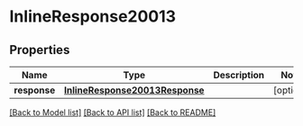 # InlineResponse20013

## Properties
Name | Type | Description | Notes
------------ | ------------- | ------------- | -------------
**response** | [**InlineResponse20013Response**](InlineResponse20013Response.md) |  | [optional] 

[[Back to Model list]](../README.md#documentation-for-models) [[Back to API list]](../README.md#documentation-for-api-endpoints) [[Back to README]](../README.md)


